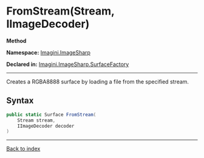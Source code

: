 # FromStream(Stream, IImageDecoder)

**Method**

**Namespace:** [Imagini.ImageSharp](Imagini.ImageSharp.md)

**Declared in:** [Imagini.ImageSharp.SurfaceFactory](Imagini.ImageSharp.SurfaceFactory.md)

------



Creates a RGBA8888 surface by loading a file from the specified stream.


## Syntax

```csharp
public static Surface FromStream(
	Stream stream,
	IImageDecoder decoder
)
```

------

[Back to index](index.md)